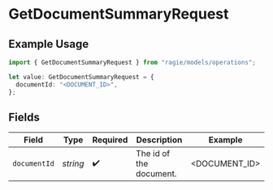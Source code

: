 # GetDocumentSummaryRequest

## Example Usage

```typescript
import { GetDocumentSummaryRequest } from "ragie/models/operations";

let value: GetDocumentSummaryRequest = {
  documentId: "<DOCUMENT_ID>",
};
```

## Fields

| Field                   | Type                    | Required                | Description             | Example                 |
| ----------------------- | ----------------------- | ----------------------- | ----------------------- | ----------------------- |
| `documentId`            | *string*                | :heavy_check_mark:      | The id of the document. | <DOCUMENT_ID>           |